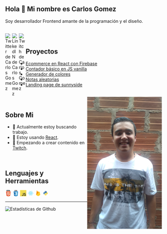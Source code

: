 ## Hola 👋 Mi nombre es Carlos Gomez

Soy desarrollador Frontend amante de la programación y el diseño.

<br/>

<a href="https://twitter.com/carandev">
<img align="left" alt="Twitter de Carlos Gomez" width="22px" src="https://icongr.am/fontawesome/twitter.svg?size=128&color=70c8ff" />
</a>
<a href="https://linkedin.com/in/carandev">
<img align="left" alt="LinkedIN de Carlos Gomez" width="22px" src="https://icongr.am/fontawesome/linkedin.svg?size=128&color=70c8ff" />
</a>
<a href="https://twitch.tv/carandev">
<img align="left" alt="Twitch de Carlos Gomez" width="22px" src="https://icongr.am/fontawesome/twitch.svg?size=128&color=70c8ff" />
</a>

<br/>

## Proyectos

- [Ecommerce en React con Firebase](https://marketcommerce.vercel.app/)
- [Contador básico en JS vanilla](https://counter-xi.vercel.app/)
- [Generador de colores](https://colorflipper-carandev.vercel.app/)
- [Notas aleatorias](https://random-quotes-azure.vercel.app/)
- [Landing page de sunnyside](https://carandev.github.io/sunnyside-agency-landing-page/)

<br />

<img align="right" alt="GIF" src="./assets/profile.jpg" width="240px" />

<br />

## Sobre Mi

- 🔭 Actualmente estoy buscando trabajo.
- 🌱 Estoy usando [React](https://reactjs.org).
- 💬 Empezando a crear contenido en [Twitch](https://twitch.gonzalopozzo.com).

<br />

## Lenguajes y Herramientas
<code><img height="20" src="https://raw.githubusercontent.com/github/explore/80688e429a7d4ef2fca1e82350fe8e3517d3494d/topics/html/html.png"></code>
<code><img height="20" src="https://raw.githubusercontent.com/github/explore/80688e429a7d4ef2fca1e82350fe8e3517d3494d/topics/css/css.png"></code>
<code><img height="20" src="https://raw.githubusercontent.com/github/explore/80688e429a7d4ef2fca1e82350fe8e3517d3494d/topics/javascript/javascript.png"></code>
<code><img height="20" src="https://raw.githubusercontent.com/github/explore/80688e429a7d4ef2fca1e82350fe8e3517d3494d/topics/react/react.png"></code>
<code><img height="20" src="https://raw.githubusercontent.com/github/explore/80688e429a7d4ef2fca1e82350fe8e3517d3494d/topics/firebase/firebase.png"></code>
<code><img height="20" src="https://raw.githubusercontent.com/github/explore/80688e429a7d4ef2fca1e82350fe8e3517d3494d/topics/python/python.png"></code>

---

![Estadísticas de Github](https://github-readme-stats.vercel.app/api?username=carandev&show_icons=true&hide_border=true)

